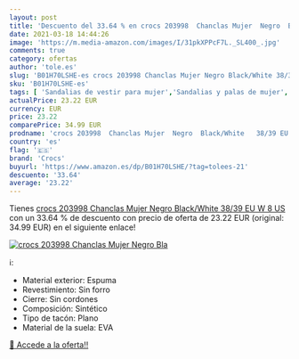 ```yaml
---
layout: post
title: 'Descuento del 33.64 % en crocs 203998  Chanclas Mujer  Negro  Bla'
date: 2021-03-18 14:44:26
image: 'https://m.media-amazon.com/images/I/31pkXPPcF7L._SL400_.jpg'
comments: true
category: ofertas
author: 'tole.es'
slug: 'B01H70LSHE-es crocs 203998 Chanclas Mujer Negro Black/White 38/39 EU W 8 US'
sku: 'B01H70LSHE-es'
tags: [ 'Sandalias de vestir para mujer','Sandalias y palas de mujer','Zapatos','Zapatos para mujer','Zapatos y complementos','chanclas','crocs', ]
actualPrice: 23.22 EUR
currency: EUR
price: 23.22
comparePrice: 34.99 EUR
prodname: 'crocs 203998  Chanclas Mujer  Negro  Black/White   38/39 EU  W 8 US '
country: 'es'
flag: '🇪🇸'
brand: 'Crocs'
buyurl: 'https://www.amazon.es/dp/B01H70LSHE/?tag=tolees-21'
descuento: '33.64'
average: '23.22'
---
```


Tienes [crocs 203998  Chanclas Mujer  Negro  Black/White   38/39 EU  W 8 US ](https://www.amazon.es/dp/B01H70LSHE/?tag=tolees-21) con un 33.64 % de descuento con precio de oferta de 23.22 EUR (original: 34.99 EUR) en el siguiente enlace!

[![crocs 203998  Chanclas Mujer  Negro  Bla](https://m.media-amazon.com/images/I/31pkXPPcF7L._SL400_.jpg)](https://www.amazon.es/dp/B01H70LSHE/?tag=tolees-21)

ℹ️:

- Material exterior: Espuma
- Revestimiento: Sin forro
- Cierre: Sin cordones
- Composición: Sintético
- Tipo de tacón: Plano
- Material de la suela: EVA

[🛒 Accede a la oferta!!](https://www.amazon.es/dp/B01H70LSHE/?tag=tolees-21)
